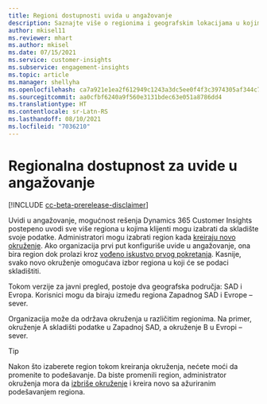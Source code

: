 ```yaml
---
title: Regioni dostupnosti uvida u angažovanje
description: Saznajte više o regionima i geografskim lokacijama u kojima se primenjuje usluga.
author: mkisel11
ms.reviewer: mhart
ms.author: mkisel
ms.date: 07/15/2021
ms.service: customer-insights
ms.subservice: engagement-insights
ms.topic: article
ms.manager: shellyha
ms.openlocfilehash: ca7a921e1ea2f612949c1243a3dc5ee0f4f3c3974305af344c77b870db3e00a9
ms.sourcegitcommit: aa0cfbf6240a9f560e3131bdec63e051a8786dd4
ms.translationtype: HT
ms.contentlocale: sr-Latn-RS
ms.lasthandoff: 08/10/2021
ms.locfileid: "7036210"
---
```

# <a name="regional-availability-for-engagement-insights"></a>Regionalna dostupnost za uvide u angažovanje

[!INCLUDE [cc-beta-prerelease-disclaimer](includes/cc-beta-prerelease-disclaimer.md)]

Uvidi u angažovanje, mogućnost rešenja Dynamics 365 Customer Insights postepeno uvodi sve više regiona u kojima klijenti mogu izabrati da skladište svoje podatke. Administratori mogu izabrati region kada [kreiraju novo okruženje](manage-environments-workspaces.md#create-an-environment). Ako organizacija prvi put konfiguriše uvide u angažovanje, ona bira region dok prolazi kroz [vođeno iskustvo prvog pokretanja](quickstart.md). Kasnije, svako novo okruženje omogućava izbor regiona u koji će se podaci skladištiti.

Tokom verzije za javni pregled, postoje dva geografska područja: SAD i Evropa. Korisnici mogu da biraju između regiona Zapadnog SAD i Evrope – sever.

Organizacija može da održava okruženja u različitim regionima. Na primer, okruženje A skladišti podatke u Zapadnoj SAD, a okruženje B u Evropi – sever.

> [!TIP]
> Nakon što izaberete region tokom kreiranja okruženja, nećete moći da promenite to podešavanje. Da biste promenili region, administrator okruženja mora da [izbriše okruženje](manage-environments-workspaces.md#delete-an-environment) i kreira novo sa ažuriranim podešavanjem regiona.

